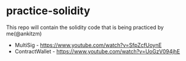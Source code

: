 # practice-solidity
This repo will contain the solidity code that is being practiced by me(@ankitzm)

- MultiSig - https://www.youtube.com/watch?v=SfpZcfUoynE
- ContractWallet - https://www.youtube.com/watch?v=UoGzV094jhE
